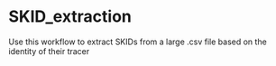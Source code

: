 # SKID_extraction
Use this workflow to extract SKIDs from a large .csv file based on the identity of their tracer
